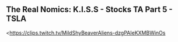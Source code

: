 ## The Real Nomics: K.I.S.S - Stocks TA Part 5 - TSLA
<https://clips.twitch.tv/MildShyBeaverAliens-dzgPAIeKXMBWinOs>
